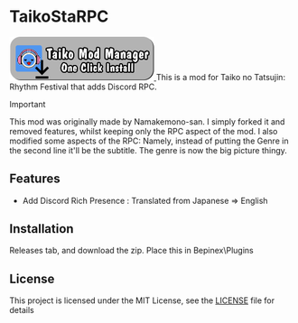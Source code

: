 # TaikoStaRPC
 <a href="taikomodmanager:https://github.com/KawaiiTemDev/TaikoStaRPC"> <img src="Resources/InstallButton.png" alt="One-click Install using the Taiko Mod Manager" width="256"/> </a>
This is a mod for Taiko no Tatsujin: Rhythm Festival that adds Discord RPC.

> [!IMPORTANT]  
> This mod was originally made by Namakemono-san. I simply forked it and removed features, whilst keeping only the RPC aspect of the mod.
> I also modified some aspects of the RPC: Namely, instead of putting the Genre in the second line it'll be the subtitle. The genre is now the big picture thingy.

## Features

- Add Discord Rich Presence : Translated from Japanese => English

## Installation

Releases tab, and download the zip. Place this in Bepinex\Plugins

## License

This project is licensed under the MIT License, see the [LICENSE](LICENSE) file for details
